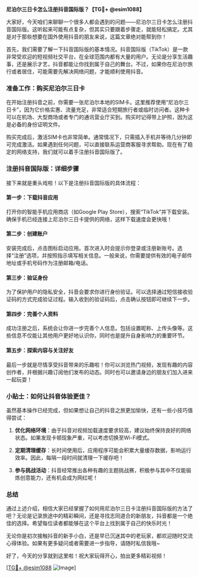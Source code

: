 **尼泊尔三日卡怎么注册抖音国际版？【TG💪+ @esim1088】**

大家好，今天咱们来聊聊一个很多人都会遇到的问题——尼泊尔三日卡怎么注册抖音国际版。这听起来可能有点复杂，但其实只要跟着步骤走，就能轻松搞定。尤其是对于那些想要在国外使用抖音的朋友来说，这篇文章绝对能帮到你！

首先，我们需要了解一下抖音国际版的基本情况。抖音国际版（TikTok）是一款非常受欢迎的短视频社交平台，在全球范围内都有大量的用户。无论是分享生活趣事，还是展示才艺，抖音都能让你找到属于自己的舞台。不过，如果你在尼泊尔旅行或者居住，可能需要先解决网络问题，才能顺利使用抖音。

### 准备工作：购买尼泊尔三日卡

在开始注册抖音之前，你需要一张尼泊尔本地的SIM卡。这里推荐使用“尼泊尔三日卡”，因为它价格实惠、流量充足，非常适合短期旅行者或临时访问者。这种卡可以在机场、大型商场或者专门的通讯营业厅买到。购买时记得带上护照，因为这是必备的身份证明文件。

购买完成后，激活SIM卡也非常简单。通常情况下，只需插入手机并等待几分钟即可完成激活。如果遇到任何问题，可以直接联系运营商客服寻求帮助。现在有了稳定的网络支持，我们就可以着手注册抖音国际版了。

### 注册抖音国际版：详细步骤

接下来就是重头戏啦！以下是注册抖音国际版的具体流程：

#### 第一步：下载抖音应用
打开你的智能手机应用商店（如Google Play Store），搜索“TikTok”并下载安装。确保手机已经连接上尼泊尔三日卡提供的网络，这样下载速度会更快哦！

#### 第二步：创建账户
安装完成后，点击图标启动应用。首次进入时会提示你登录或注册新账号。选择“注册”选项，并按照指示填写相关信息。一般来说，你需要提供有效的电子邮件地址或手机号码作为注册邮箱/电话。

#### 第三步：验证身份
为了保护用户的隐私安全，抖音会要求你进行身份验证。可以选择通过短信接收验证码的方式完成验证过程。输入收到的验证码后，点击确认按钮即可继续下一步。

#### 第四步：完善个人资料
成功注册之后，系统会让你进一步完善个人信息。包括设置昵称、上传头像等。这些信息不仅能让其他用户更好地认识你，同时也是提升自身影响力的重要环节。

#### 第五步：探索内容与关注好友
最后一步就是尽情享受抖音带来的乐趣啦！你可以浏览热门视频，发现有趣的内容创作者，并根据兴趣订阅他们发布的动态。同时也可以邀请身边的朋友们加入进来一起玩耍！

### 小贴士：如何让抖音体验更佳？

虽然基本操作已经完成，但如果想让自己的抖音之旅更加愉快，还有一些小技巧值得尝试：

1. **优化网络环境**：由于抖音对视频加载速度要求较高，建议始终保持良好的网络状态。如果发现卡顿现象严重，可以考虑切换至Wi-Fi模式。
   
2. **定期清理缓存**：长时间使用后，应用程序可能会积累大量缓存数据，影响运行效率。因此，每隔一段时间就清理一下缓存吧！

3. **参与挑战活动**：抖音经常推出各种有趣的主题挑战赛，积极参与其中不仅能锻炼创意能力，还有机会成为网红呢！

### 总结

通过上述介绍，相信大家已经掌握了如何用尼泊尔三日卡注册抖音国际版的方法了吧？无论是记录旅途中的精彩瞬间，还是寻找志同道合的新朋友，抖音都是一个绝佳的选择。希望每位读者都能够在这个平台上找到属于自己的快乐时光！

无论你是初次接触抖音的新手小白，还是早已沉迷其中的老玩家，都欢迎随时交流心得体验。如果有更多疑问或者需要进一步指导，请随时私信我哦~

好了，今天的分享就到这里啦！祝大家玩得开心，拍出更多精彩视频！ 

[[TG💪+ @esim1088](https://t.me/s/esim1088) ![Image](https://i.postimg.cc/4NQfJmqS/Snipaste-2025-05-13-00-14-12.png)]